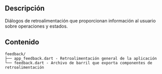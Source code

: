 ## Descripción
Diálogos de retroalimentación que proporcionan información al usuario sobre operaciones y estados.

## Contenido
```
feedback/
├── app_feedback.dart - Retroalimentación general de la aplicación
└── feedback.dart - Archivo de barril que exporta componentes de retroalimentación
```
